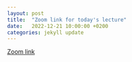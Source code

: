 ```yaml
---
layout: post
title:  "Zoom link for today's lecture"
date:   2022-12-21 10:00:00 +0200
categories: jekyll update
---
```


[Zoom link](https://us04web.zoom.us/j/71248456393?pwd=s5pOolwu8OV4aG0Ewhbd6zunSbEerY.1)